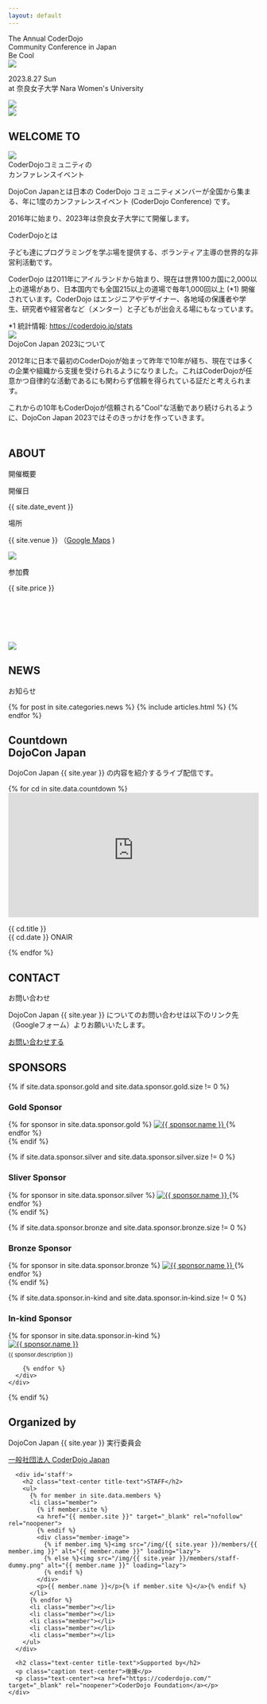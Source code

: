 ```yaml
---
layout: default
---
```

<div class="top">
  <div class="tagline-box">
    <div class='tagline'>The Annual CoderDojo<br>Community Conference in Japan</div>
  </div>
  <div class='information'>
    <div class="theme">Be Cool</div>
    <img src="/img/2023/logo_640x160.svg">
    <div class="event-date-and-location">
      <p>2023.8.27 Sun<br>at 奈良女子大学 Nara Women's University</p>
    </div>
  </div>
  <div class="character">
    <img src="/img/2023/mv-fumanara.png">
  </div>
</div>


<img src="/img/2023/deco.svg">
<div id='colored_zone'>
  <h2 class="title-welcome">WELCOME TO</h2>
  <div></div>
  <div class='dojocon-image'>
    <img src="/img/2023/52554972726_b2da260763_o.jpg">
  </div>
  <div class="about-dojocon">
    <div class='short'>
      CoderDojoコミュニティの<br class='ignore-sp'>カンファレンスイベント
    </div>
    <div class='long'>
      <p>DojoCon Japanとは日本の CoderDojo コミュニティメンバーが全国から集まる、年に1度のカンファレンスイベント (CoderDojo Conference) です。</p>
      <p>2016年に始まり、2023年は奈良女子大学にて開催します。</p>
    </div>
  </div>
  <div class='spacing1'></div>

  <div class='about-coderdojo'>
    <div class='short'>CoderDojoとは</div>
    <div class='long'>
      <p>子ども達にプログラミングを学ぶ場を提供する、ボランティア主導の世界的な非営利活動です。</p>
      <p>CoderDojo は2011年にアイルランドから始まり、現在は世界100カ国に2,000以上の道場があり、日本国内でも全国215以上の道場で毎年1,000回以上 (*1) 開催されています。CoderDojo はエンジニアやデザイナー、各地域の保護者や学生、研究者や経営者など（メンター）と子どもが出会える場にもなっています。</p>
      <div class='annotation'>
          *1 統計情報: <a href='https://coderdojo.jp/stats' target='_blank'>https://coderdojo.jp/stats</a>
      </div>
    </div>
  </div>
  <div class='coderdojo-logo'>
    <img src="/img/2023/coderdojo_logo.jpg">
  </div>
  <div class='spacing2'></div>
  <div class='about-dojocon-this-year'>
      <div class='short'>
        DojoCon Japan 2023について
      </div>
      <div class='long'>
        <p>2012年に日本で最初のCoderDojoが始まって昨年で10年が経ち、現在では多くの企業や組織から支援を受けられるようになりました。これはCoderDojoが任意かつ自律的な活動であるにも関わらず信頼を得られている証だと考えられます。</p>
        <p>これからの10年もCoderDojoが信頼される"Cool"な活動であり続けられるように、DojoCon Japan 2023ではそのきっかけを作っていきます。</p>
      </div>
  </div>
  <div class='spacing3'></div>
</div>

  <div id='ticket' class="container" style='margin-top: 50px; margin-bottom: 100px;'>
    <div class="row" id="outline">
      <div class="col-md-6 offset-md-3">
        <h2 class="text-center title-text">ABOUT</h2>
        <p class="caption">開催概要</p>
      </div>
      <div class="col-md-8 offset-md-2">
        <p class="about-title">開催日</p>
        <p class="about-text">{{ site.date_event }}</p>
      </div>
      <div class="col-md-8 offset-md-2">
        <p class="about-title">場所</p>
        <p class="about-text">{{ site.venue }} （<a href='{{ site.map }}' target='blank'>Google Maps</a> )</p>
        <div class='map'>
          <img src='/img/{{ site.year }}/top/map.png'>
        </div>
      </div>
      <div class="col-md-8 offset-md-2">
        <p class="about-title">参加費</p>
        <p class="about-text">{{ site.price }}</p>
      </div>
    </div>
    <!-- <div class="container">
      <div class="row">
        <div class="col-md-8 offset-md-2 mb-5">
          <a href="#" class="button" target="_blank" rel="noopener">申し込みをする</a>
        </div>
      </div>
    </div> -->
  </div>

  <div class="container-fruid">
    <section id="news" class="section-gray">
      <img src="/img/2023/deco.svg">
      <div class="section-contents">
        <h2 class="text-center title-text">NEWS</h2>
        <p class="caption text-center">お知らせ</p>
        <div class=" x-scroll row">
          {% for post in site.categories.news %}
            {% include articles.html %}
          {% endfor %}
        </div>
      </div>
    </section>
  </div>

  <div id='countdown'></div>
  <div class="container">
    <div class="row">
      <div class="col-md-8 offset-md-2">
        <h2 class="text-center title-text">Countdown <br class='ignore-pc'>DojoCon Japan</h2>
        <p class="text-center caption">DojoCon Japan {{ site.year }} の内容を紹介するライブ配信です。</p>
      </div>
      {% for cd in site.data.countdown %}
        <div class="col-md-4 p-3">
          <iframe width="100%" height="250" src="https://www.youtube-nocookie.com/embed/{{ cd.id}}" frameborder="0" allow="accelerometer; autoplay; clipboard-write; encrypted-media; gyroscope; picture-in-picture" allowfullscreen></iframe>
          <p>{{ cd.title }}<br>{{ cd.date }} ONAIR</p>
        </div>
      {% endfor %}
   </div>
  </div>
  <section id="contact" class="bg-main">
    <div class="section-contents container">
      <h2 class="text-center title-text">CONTACT</h2>
      <p class="caption text-center">お問い合わせ</p>
      <p class="caption">DojoCon Japan {{ site.year }} についてのお問い合わせは以下のリンク先（Googleフォーム）よりお願いいたします。</p>
      <a href="{{ site.contact }}" class="button" target="_blank" rel="noopener">お問い合わせする</a>
    </div>
  </section>

<div id="sponsors">
  <h2 class="text-center title-text">SPONSORS</h2>

  {% if site.data.sponsor.gold and site.data.sponsor.gold.size != 0 %}
    <div class="sponsors-container">
      <h3 class="text-center caption">Gold Sponsor</h3>
      <div id="gold-sponsors" class="sponsor-logo-container">
        {% for sponsor in site.data.sponsor.gold %}
          <a href="{{ sponsor.link }}" target="_blank">
            <img class="sponsor-logo" src="/img/{{ site.year }}/sponsor/{{ sponsor.logo }}" alt="{{ sponsor.name }}" />
          </a>
        {% endfor %}
      </div>
    </div>
  {% endif %}

  {% if site.data.sponsor.silver and site.data.sponsor.silver.size != 0 %}
    <div class="sponsors-container">
      <h3 class="text-center caption">Sliver Sponsor</h3>
      <div id="silver-sponsors" class="sponsor-logo-container">
        {% for sponsor in site.data.sponsor.silver %}
          <a href="{{ sponsor.link }}" target="_blank">
            <img class="sponsor-logo" src="/img/{{ site.year }}/sponsor/{{ sponsor.logo }}" alt="{{ sponsor.name }}" />
          </a>
        {% endfor %}
      </div>
    </div>
  {% endif %}

  {% if site.data.sponsor.bronze and site.data.sponsor.bronze.size != 0 %}
    <div class="sponsors-container">
      <h3 class="text-center caption">Bronze Sponsor</h3>
      <div id="bronze-sponsors" class="sponsor-logo-container">
        {% for sponsor in site.data.sponsor.bronze %}
          <a href="{{ sponsor.link }}" target="_blank">
            <img class="sponsor-logo" src="/img/{{ site.year }}/sponsor/{{ sponsor.logo }}" alt="{{ sponsor.name }}" />
          </a>
        {% endfor %}
      </div>
    </div>
  {% endif %}

  {% if site.data.sponsor.in-kind and site.data.sponsor.in-kind.size != 0 %}
    <div class="sponsors-container">
      <h3 class="text-center caption">In-kind Sponsor</h3>
      <div id="in-kind-sponsors" class="sponsor-logo-container">
        {% for sponsor in site.data.sponsor.in-kind %}
          <div>
            <a href="{{ sponsor.link }}" target="_blank">
              <img class="sponsor-logo" src="/img/{{ site.year }}/sponsor/{{ sponsor.logo }}" alt="{{ sponsor.name }}" />
            </a>
            <p style="margin-top:0.5em; font-size:0.8em;">{{ sponsor.description }}</p>
          </div>
          
        {% endfor %}
      </div>
    </div>
  {% endif %}
</div>

  <section id="organizedBy" class="section-gray top-contents">
    <div class="section-contents">
      <h2 class="text-center title-text">Organized by</h2>
      <p class="text-center">DojoCon Japan {{ site.year }} 実行委員会</p>
      <p class="text-center"><a href="https://coderdojo.jp/" target="_blank" rel="noopener">一般社団法人 CoderDojo Japan</a></p>

      <div id='staff'>
        <h2 class="text-center title-text">STAFF</h2>
        <ul>
          {% for member in site.data.members %}
          <li class="member">
            {% if member.site %}
            <a href="{{ member.site }}" target="_blank" rel="nofollow"  rel="noopener">
            {% endif %}
            <div class="member-image">
              {% if member.img %}<img src="/img/{{ site.year }}/members/{{ member.img }}" alt="{{ member.name }}" loading="lazy">
              {% else %}<img src="/img/{{ site.year }}/members/staff-dummy.png" alt="{{ member.name }}" loading="lazy">
              {% endif %}
            </div>
            <p>{{ member.name }}</p>{% if member.site %}</a>{% endif %}
          </li>
          {% endfor %}
          <li class="member"></li>
          <li class="member"></li>
          <li class="member"></li>
          <li class="member"></li>
          <li class="member"></li>
        </ul>
      </div>

      <h2 class="text-center title-text">Supported by</h2>
      <p class="caption text-center">後援</p>
      <p class="text-center"><a href="https://coderdojo.com/" target="_blank" rel="noopener">CoderDojo Foundation</a></p>
    </div>
  </section>
